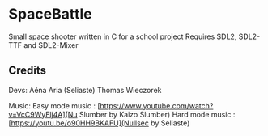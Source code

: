 # SpaceBattle
Small space shooter written in C for a school project
Requires SDL2, SDL2-TTF and SDL2-Mixer

## Credits
Devs: 
Aéna Aria (Seliaste)
Thomas Wieczorek

Music:
Easy mode music : [https://www.youtube.com/watch?v=VcC9WyFlj4A](Nu Slumber by Kaizo Slumber)
Hard mode music : [https://youtu.be/o90HH9BKAFU](Nullsec by Seliaste)

